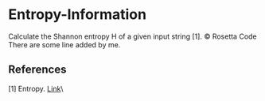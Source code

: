 # Entropy-Information
Calculate the Shannon entropy   H   of a given input string [1].  © Rosetta Code
There are some line added by me.

## References
[1] Entropy. [Link](https://rosettacode.org/wiki/Entropy)\
